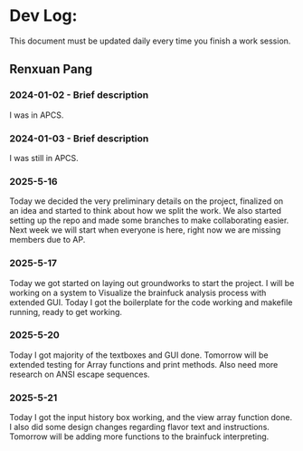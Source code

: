 # Dev Log:

This document must be updated daily every time you finish a work session.

## Renxuan Pang

### 2024-01-02 - Brief description
I was in APCS. 

### 2024-01-03 - Brief description
I was still in APCS.

### 2025-5-16
Today we decided the very preliminary details on the project, finalized on an idea and started to think about how we split the work. 
We also started setting up the repo and made some branches to make collaborating easier. 
Next week we will start when everyone is here, right now we are missing members due to AP. 

### 2025-5-17
Today we got started on laying out groundworks to start the project.
I will be working on a system to Visualize the brainfuck analysis process with extended GUI.
Today I got the boilerplate for the code working and makefile running, ready to get working. 

### 2025-5-20
Today I got majority of the textboxes and GUI done.
Tomorrow will be extended testing for Array functions and print methods. 
Also need more research on ANSI escape sequences. 

### 2025-5-21
Today I got the input history box working, and the view array function done. 
I also did some design changes regarding flavor text and instructions. 
Tomorrow will be adding more functions to the brainfuck interpreting. 
